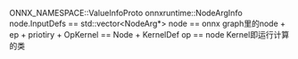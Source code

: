 ONNX_NAMESPACE::ValueInfoProto onnxruntime::NodeArgInfo
node.InputDefs == std::vector<NodeArg*>
    node == onnx graph里的node + ep + priotiry +
OpKernel == Node + KernelDef
    op == node
    Kernel即运行计算的类
